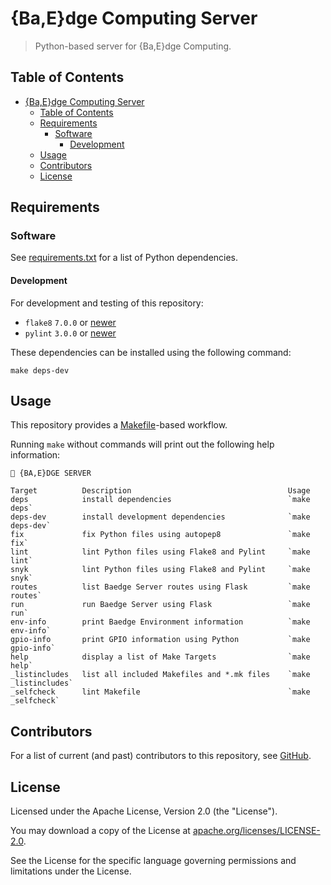 # {Ba,E}dge Computing Server

> Python-based server for {Ba,E}dge Computing.

## Table of Contents

<!-- TOC -->
* [{Ba,E}dge Computing Server](#baedge-computing-server)
  * [Table of Contents](#table-of-contents)
  * [Requirements](#requirements)
    * [Software](#software)
      * [Development](#development)
  * [Usage](#usage)
  * [Contributors](#contributors)
  * [License](#license)
<!-- TOC -->

## Requirements

### Software

See [requirements.txt](./requirements.txt) for a list of Python dependencies.

#### Development

For development and testing of this repository:

- `flake8` `7.0.0` or [newer](https://pypi.org/project/flake8/)
- `pylint` `3.0.0` or [newer](https://pypi.org/project/pylint/)

These dependencies can be installed using the following command:

```shell
make deps-dev
```

## Usage

This repository provides a [Makefile](./Makefile)-based workflow.

Running `make` without commands will print out the following help information:

```text
🎫 {BA,E}DGE SERVER

Target          Description                                   Usage
deps            install dependencies                          `make deps`
deps-dev        install development dependencies              `make deps-dev`
fix             fix Python files using autopep8               `make fix`
lint            lint Python files using Flake8 and Pylint     `make lint`
snyk            lint Python files using Flake8 and Pylint     `make snyk`
routes          list Baedge Server routes using Flask         `make routes`
run             run Baedge Server using Flask                 `make run`
env-info        print Baedge Environment information          `make env-info`
gpio-info       print GPIO information using Python           `make gpio-info`
help            display a list of Make Targets                `make help`
_listincludes   list all included Makefiles and *.mk files    `make _listincludes`
_selfcheck      lint Makefile                                 `make _selfcheck`
```

## Contributors

For a list of current (and past) contributors to this repository, see [GitHub](https://github.com/workloads/baedge-server/graphs/contributors).

## License

Licensed under the Apache License, Version 2.0 (the "License").

You may download a copy of the License at [apache.org/licenses/LICENSE-2.0](http://www.apache.org/licenses/LICENSE-2.0).

See the License for the specific language governing permissions and limitations under the License.
